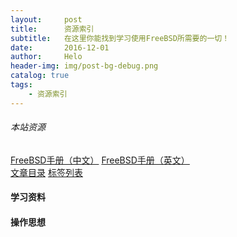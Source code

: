 ```yaml
---
layout:     post
title:      资源索引
subtitle:   在这里你能找到学习使用FreeBSD所需要的一切！
date:       2016-12-01
author:     Helo
header-img: img/post-bg-debug.png
catalog: true
tags:
    - 资源索引
---
```


###### 本站资源
[FreeBSD手册（中文）](https://chinafreebsd.org/tags/)  [FreeBSD手册（英文）](https://chinafreebsd.org/tags/)  
[文章目录](https://chinafreebsd.org/tags/)             [标签列表](https://chinafreebsd.org/tags/)  


#### 学习资料

#### 操作思想

